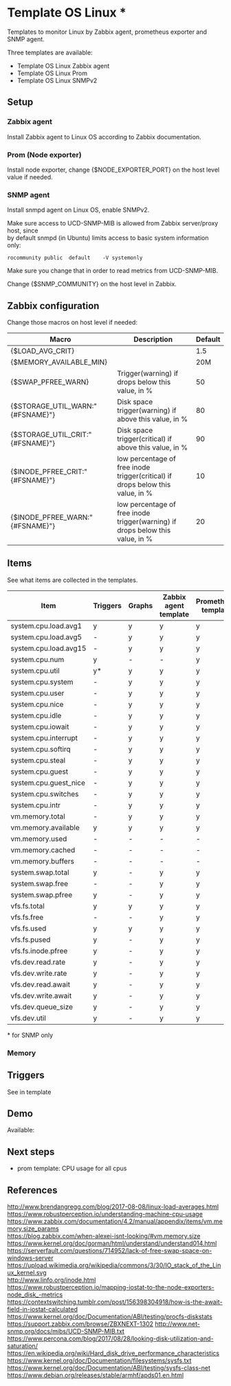 # Template OS Linux *

Templates to monitor Linux by Zabbix agent, prometheus exporter and SNMP agent.

Three templates are available:  

- Template OS Linux Zabbix agent
- Template OS Linux Prom
- Template OS Linux SNMPv2

## Setup

### Zabbix agent

Install Zabbix agent to Linux OS according to Zabbix documentation.

### Prom (Node exporter)

Install node exporter, change {$NODE_EXPORTER_PORT} on the host level value if needed.

### SNMP agent

Install snmpd agent on Linux OS, enable SNMPv2.  

Make sure access to UCD-SNMP-MIB is allowed from Zabbix server/proxy host, since  
by default snmpd (in Ubuntu) limits access to basic system information only:

```text
rocommunity public  default    -V systemonly
```

Make sure you change that in order to read metrics from UCD-SNMP-MIB.

Change {$SNMP_COMMUNITY} on the host level in Zabbix.

## Zabbix configuration

Change those macros on host level if needed:

|Macro|Description|Default|
|---|----|---|
|{$LOAD_AVG_CRIT}| | 1.5| 
|{$MEMORY_AVAILABLE_MIN}| | 20M |
|{$SWAP_PFREE_WARN}|Trigger(warning) if drops below this value, in % | 50 |
|{$STORAGE_UTIL_WARN:"{#FSNAME}"}|Disk space trigger(warning) if above this value, in % | 80 |
|{$STORAGE_UTIL_CRIT:"{#FSNAME}"}|Disk space trigger(critical) if above this value, in % | 90 |
|{$INODE_PFREE_CRIT:"{#FSNAME}"}|low percentage of free inode trigger(critical) if drops below this value, in % | 10 |
|{$INODE_PFREE_WARN:"{#FSNAME}"}|low percentage of free inode trigger(warning) if drops below this value, in % | 20 |


## Items

See what items are collected in the templates.


|Item|Triggers|Graphs|Zabbix agent template|Prometheus template|SNMP template|
|---|---|---|---|---|--|
|system.cpu.load.avg1|y|y|y|y|y|
|system.cpu.load.avg5|-|y|y|y|y|
|system.cpu.load.avg15|-|y|y|y|y|
|system.cpu.num|y|-|-|y|y|
|system.cpu.util| y* | y | y | y | y |
|system.cpu.system| - | y | y | y | y |
|system.cpu.user| - | y | y | y | y |
|system.cpu.nice| - | y | y | y | y |
|system.cpu.idle| - | y | y | y | y |
|system.cpu.iowait| - | y | y | y | y |
|system.cpu.interrupt| - | y | y | y | y |
|system.cpu.softirq| - | y | y | y | y |
|system.cpu.steal| - | y | y | y | y |
|system.cpu.guest| - | y | y | y | y |
|system.cpu.guest_nice| - | y | y | y | y |
|system.cpu.switches| - | y | y | y | y |
|system.cpu.intr| - | y | y | y | y |
|vm.memory.total    | - | y | y | y | y |
|vm.memory.available| y | y | y | y | y |
|vm.memory.used    | - | - | - | - | - |
|vm.memory.cached    | - | - | - | - | y |
|vm.memory.buffers    | - | - | - | - | y |
|system.swap.total| y | - | y | y | y |
|system.swap.free| - | - | y | y | y |
|system.swap.pfree| y | - | y | y | y |
|vfs.fs.total| y | y | y | y | y |
|vfs.fs.free| - | - | y | y | - |
|vfs.fs.used| y | y | y | y | y |
|vfs.fs.pused| y | - | y | y | y |
|vfs.fs.inode.pfree| y | - | y | y | y |
|vfs.dev.read.rate| y | - | y | y | y |
|vfs.dev.write.rate| y | - | y | y | y |
|vfs.dev.read.await| y | - | y | y | - |
|vfs.dev.write.await| y | - | y | y | - |
|vfs.dev.queue_size| y | - | y | y | - |
|vfs.dev.util| y | - | y | y | y |

\* for SNMP only

### Memory



## Triggers

See in template

## Demo

Available:

## Next steps

- prom template: CPU usage for all cpus

## References

http://www.brendangregg.com/blog/2017-08-08/linux-load-averages.html  
https://www.robustperception.io/understanding-machine-cpu-usage  
https://www.zabbix.com/documentation/4.2/manual/appendix/items/vm.memory.size_params  
https://blog.zabbix.com/when-alexei-isnt-looking/#vm.memory.size  
https://www.kernel.org/doc/gorman/html/understand/understand014.html  
https://serverfault.com/questions/714952/lack-of-free-swap-space-on-windows-server  
https://upload.wikimedia.org/wikipedia/commons/3/30/IO_stack_of_the_Linux_kernel.svg  
http://www.linfo.org/inode.html  
https://www.robustperception.io/mapping-iostat-to-the-node-exporters-node_disk_-metrics  
https://contextswitching.tumblr.com/post/156398304918/how-is-the-await-field-in-iostat-calculated  
https://www.kernel.org/doc/Documentation/ABI/testing/procfs-diskstats
https://support.zabbix.com/browse/ZBXNEXT-1302
http://www.net-snmp.org/docs/mibs/UCD-SNMP-MIB.txt
https://www.percona.com/blog/2017/08/28/looking-disk-utilization-and-saturation/  
https://en.wikipedia.org/wiki/Hard_disk_drive_performance_characteristics
https://www.kernel.org/doc/Documentation/filesystems/sysfs.txt
https://www.kernel.org/doc/Documentation/ABI/testing/sysfs-class-net
https://www.debian.org/releases/stable/armhf/apds01.en.html
